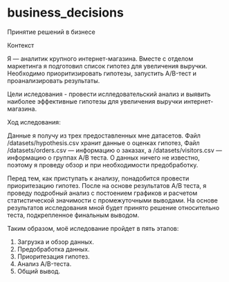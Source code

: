 # business_decisions
Принятие решений в бизнесе

Контекст

Я — аналитик крупного интернет-магазина. Вместе с отделом маркетинга я подготовил список гипотез для увеличения выручки.
Необходимо приоритизировать гипотезы, запустить A/B-тест и проанализировать результаты. 


Цели иследования - провести ислледовательский анализ и выявить наиболее эффективные гипотезы для увеличения выручки интернет-магазина.

Ход иследования:


Данные я получу из трех предоставленных мне датасетов. Файл /datasets/hypothesis.csv хранит данные о оценках гипотез, Файл /datasets/orders.csv — информацию о заказах, а /datasets/visitors.csv — информацию о группах А/В теста. О данных ничего не известно, поэтому я проведу обзор и при необходимости предобработку.

Перед тем, как приступать к анализу, понадобится провести приоритезацию гипотез. После на основе результатов А/B теста, я проведу подробный анализ с постоением графиков и расчетом статистической значимости с промежуточными выводами. На основе результатов исследования мной будет принято решение относительно теста, подкрепленное финальным выводом. 

Таким образом, моё иследование пройдет в пять этапов:

1. Загрузка и обзор данных.
2. Предобработка данных.
3. Приоритезация гипотез.
4. Анализ A/B-теста.
5. Общий вывод.
